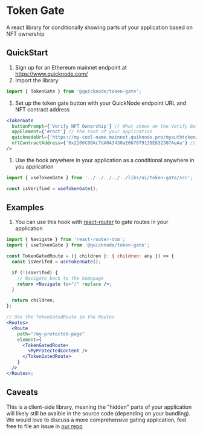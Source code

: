 # Token Gate

A react library for conditionally showing parts of your application based on NFT ownership

## QuickStart

1. Sign up for an Ethereum mainnet endpoint at https://www.quicknode.com/
1. Import the library

```javascript
import { TokenGate } from '@quicknode/token-gate';
```

1. Set up the token gate button with your QuickNode endpoint URL and NFT contract address

```jsx
<TokenGate
  buttonPrompt={'Verify NFT Ownership'} // What shows on the Verify button
  appElement={'#root'} // the root of your application
  quicknodeUrl={'https://my-cool-name.mainnet.quiknode.pro/myauthtoken/'} // Your QN endpoint
  nftContractAddress={'0x2106C00Ac7dA0A3430aE667879139E832307AeAa'} // The NFT you would like to gate
/>
```

1. Use the hook anywhere in your application as a conditional anywhere in you application

```javascript
import { useTokenGate } from '../../../../../libs/ui/token-gate/src';

const isVerified = useTokenGate();
```

## Examples

1. You can use this hook with [react-router](https://reactrouter.com/en/main) to gate routes in your application

```jsx
import { Navigate } from 'react-router-dom';
import { useTokenGate } from '@quicknode/token-gate';

const TokenGatedRoute = ({ children }: { children: any }) => {
  const isVerifed = useTokenGate();

  if (!isVerifed) {
    // Navigate back to the homepage
    return <Navigate to="/" replace />;
  }

  return children;
};

// Use the TokenGatedRoute in the Routes
<Routes>
  <Route
    path="/my-protected-page"
    element={
      <TokenGatedRoute>
        <MyProtectedContent />
      </TokenGatedRoute>
    }
  />
</Routes>;
```

## Caveats

This is a client-side library, meaning the "hidden" parts of your application will likely still be avaible in the source code (depending on your bundling). We would love to discuss a more comprehensive gating application, feel free to file an issue in [our repo](https://github.com/quiknode-labs/qn-oss)
